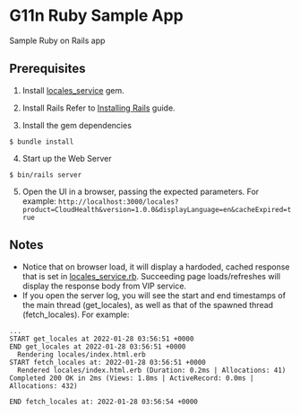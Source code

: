 # G11n Ruby Sample App

Sample Ruby on Rails app 

## Prerequisites 

1. Install [locales_service](https://gitlab.eng.vmware.com/jjuachon/g11n_locale_service_ruby) gem.

2. Install Rails
Refer to [Installing Rails](https://guides.rubyonrails.org/getting_started.html#creating-a-new-rails-project-installing-rails)  guide.

3. Install the gem dependencies 
```
$ bundle install
```

4. Start up the Web Server
```
$ bin/rails server
```

5. Open the UI in a browser, passing the expected parameters. For example:
```http://localhost:3000/locales?product=CloudHealth&version=1.0.0&displayLanguage=en&cacheExpired=true``` 

## Notes
- Notice that on browser load, it will display a hardoded, cached response that is set in [locales_service.rb](https://gitlab.eng.vmware.com/jjuachon/g11n_locale_service_ruby/-/blob/main/lib/locales_service.rb#L5). Succeeding page loads/refreshes will display the response body from VIP service.
- If you open the server log, you will see the start and end timestamps of the main thread (get_locales), as well as that of the spawned thread (fetch_locales). For example:
```
...
START get_locales at 2022-01-28 03:56:51 +0000
END get_locales at 2022-01-28 03:56:51 +0000
  Rendering locales/index.html.erb
START fetch_locales at: 2022-01-28 03:56:51 +0000
  Rendered locales/index.html.erb (Duration: 0.2ms | Allocations: 41)
Completed 200 OK in 2ms (Views: 1.8ms | ActiveRecord: 0.0ms | Allocations: 432)

END fetch_locales at: 2022-01-28 03:56:54 +0000
```

